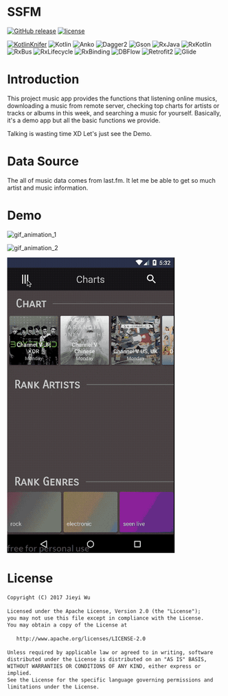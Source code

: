 # SSFM

[![GitHub release](https://img.shields.io/github/release/pokk/SSFM.svg?style=flat-square)](https://github.com/pokk/SSFM)
[![license](https://img.shields.io/github/license/pokk/SSFM.svg?style=flat-square)](https://github.com/pokk/SSFM)

[![KotlinKnifer](https://img.shields.io/badge/kotlinKnifer-1.0.13-green.svg?style=flat-square)](https://github.com/pokk/KotlinKnifer)
![Kotlin](https://img.shields.io/badge/Kotlin-1.1.4-green.svg?style=flat-square)
![Anko](https://img.shields.io/badge/Anko-0.10.1-green.svg?style=flat-square)
![Dagger2](https://img.shields.io/badge/Dagger2-2.11-green.svg?style=flat-square)
![Gson](https://img.shields.io/badge/Gson-2.8.1-green.svg?style=flat-square)
![RxJava](https://img.shields.io/badge/RxJava-2.1.3-green.svg?style=flat-square)
![RxKotlin](https://img.shields.io/badge/RxKotlin-2.1.0-green.svg?style=flat-square)
![RxBus](https://img.shields.io/badge/RxBus-2.0.0-green.svg?style=flat-square)
![RxLifecycle](https://img.shields.io/badge/RxLifecycle-2.1.0-green.svg?style=flat-square)
![RxBinding](https://img.shields.io/badge/RxBinding-2.0.0-green.svg?style=flat-square)
![DBFlow](https://img.shields.io/badge/DBFlow-4.0.5-green.svg?style=flat-square)
![Retrofit2](https://img.shields.io/badge/Retrofit2-2.3.0-green.svg?style=flat-square)
![Glide](https://img.shields.io/badge/Glide-4.0.0-green.svg?style=flat-square)

# Introduction

This project music app provides the functions that listening online musics, downloading a music from remote server, checking top charts for artists or tracks or albums in this week, and searching a music for yourself.
Basically, it's a demo app but all the basic functions we provide.

Talking is wasting time XD Let's just see the Demo.


# Data Source

The all of music data comes from last.fm. It let me be able to get so much artist and music information.


# Demo

![gif_animation_1](https://github.com/pokk/SSFM/blob/master/gif/gif_animation_1.gif)

![gif_animation_2](https://github.com/pokk/SSFM/blob/master/gif/gif_animation_2.gif)

![gif_animation_3](https://github.com/pokk/SSFM/blob/master/gif/gif_animation_3.gif)


# License

```
Copyright (C) 2017 Jieyi Wu

Licensed under the Apache License, Version 2.0 (the "License");
you may not use this file except in compliance with the License.
You may obtain a copy of the License at

   http://www.apache.org/licenses/LICENSE-2.0

Unless required by applicable law or agreed to in writing, software
distributed under the License is distributed on an "AS IS" BASIS,
WITHOUT WARRANTIES OR CONDITIONS OF ANY KIND, either express or implied.
See the License for the specific language governing permissions and
limitations under the License.
```
